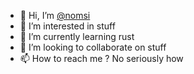 - 👋 Hi, I’m [@nomsi](https://www.gofundme.com/f/then-leave-okay-then)
- 👀 I’m interested in stuff
- 🌱 I’m currently learning rust
- 💞️ I’m looking to collaborate on stuff
- 📫 How to reach me ? No seriously how

<!---
nomsi/nomsi is a ✨ special ✨ repository because its `README.md` (this file) appears on your GitHub profile.
You can click the Preview link to take a look at your changes.
--->
